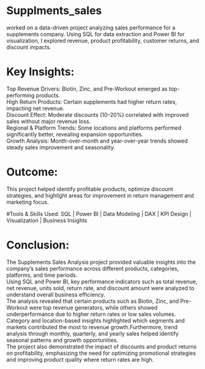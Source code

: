 # Supplments_sales
worked on a data-driven project analyzing sales performance for a supplements company. Using SQL for data extraction and Power BI for visualization, I explored revenue, product profitability, customer returns, and discount impacts.

# Key Insights:
Top Revenue Drivers: Biotin, Zinc, and Pre-Workout emerged as top-performing products.  
High Return Products: Certain supplements had higher return rates, impacting net revenue.  
Discount Effect: Moderate discounts (10–20%) correlated with improved sales without major revenue loss.  
Regional & Platform Trends: Some locations and platforms performed significantly better, revealing expansion opportunities.  
Growth Analysis: Month-over-month and year-over-year trends showed steady sales improvement and seasonality.  

# Outcome:  
This project helped identify profitable products, optimize discount strategies, and highlight areas for improvement in return management and marketing focus.  

#Tools & Skills Used:
SQL | Power BI | Data Modeling | DAX | KPI Design | Visualization | Business Insights

# Conclusion:
The Supplements Sales Analysis project provided valuable insights into the company’s sales performance across different products, categories, platforms, and time periods.   
Using SQL and Power BI, key performance indicators such as total revenue, net revenue, units sold, return rate, and discount amount were analyzed to understand overall business efficiency.  
The analysis revealed that certain products such as Biotin, Zinc, and Pre-Workout were top revenue generators, while others showed underperformance due to higher return rates or low sales volumes.   
Category and location-based insights highlighted which segments and markets contributed the most to revenue growth.Furthermore, trend analysis through monthly, quarterly, and yearly sales helped identify seasonal patterns and growth opportunities.  
The project also demonstrated the impact of discounts and product returns on profitability, emphasizing the need for optimizing promotional strategies and improving product quality where return rates are high.   


